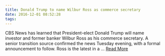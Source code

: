 ```yaml
---
title: Donald Trump to name Wilbur Ross as commerce secretary
date: 2016-12-01 08:52:28
tags:
---
```

CBS News has learned that President-elect Donald Trump will name investor and former banker Wilbur Ross as his commerce secretary. A senior transition source confirmed the news Tuesday evening, with a formal announcement to follow. Ross is the latest in a ...
[Read More](http://www.cbsnews.com/news/donald-trump-names-wilbur-ross-commerce-secretary/)